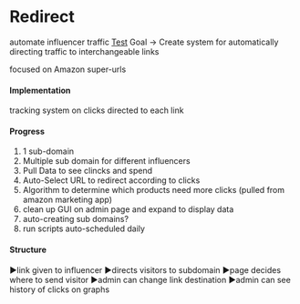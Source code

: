 # Redirect
automate influencer traffic
<a href="opendoordeals.com/route/noc">Test</a>
Goal -> Create system for automatically directing traffic to interchangeable links

focused on Amazon super-urls

<h4>Implementation</h4>
tracking system on clicks directed to each link

<h4>Progress</h4>
<ol>
  <li>1 sub-domain  </li>
  <li>Multiple sub domain for different influencers  </li>
  <li>Pull Data to see clincks and spend</li>
  <li>Auto-Select URL to redirect according to clicks</li>
  <li>Algorithm to determine which products need more clicks (pulled from amazon marketing app)</li>
  <li>clean up GUI on admin page and expand to display data</li>
  <li>auto-creating sub domains?</li>
  <li>run scripts auto-scheduled daily</li>
</ol>


<h4>Structure</h4>
►link given to influencer
►directs visitors to subdomain
►page decides where to send visitor
►admin can change link destination
►admin can see history of clicks on graphs

